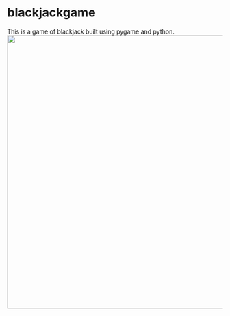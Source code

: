# blackjackgame
This is a game of blackjack built using pygame and python. 
<img src="http://g.recordit.co/SJUzVzHbIK.gif" height=640 width=800><br>
